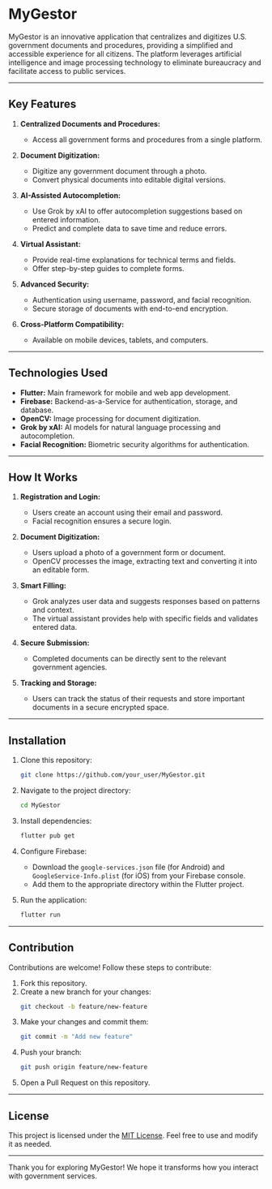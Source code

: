# **MyGestor**

MyGestor is an innovative application that centralizes and digitizes U.S. government documents and procedures, providing a simplified and accessible experience for all citizens. The platform leverages artificial intelligence and image processing technology to eliminate bureaucracy and facilitate access to public services.

---

## **Key Features**

1. **Centralized Documents and Procedures:**
   - Access all government forms and procedures from a single platform.

2. **Document Digitization:**
   - Digitize any government document through a photo.
   - Convert physical documents into editable digital versions.

3. **AI-Assisted Autocompletion:**
   - Use Grok by xAI to offer autocompletion suggestions based on entered information.
   - Predict and complete data to save time and reduce errors.

4. **Virtual Assistant:**
   - Provide real-time explanations for technical terms and fields.
   - Offer step-by-step guides to complete forms.

5. **Advanced Security:**
   - Authentication using username, password, and facial recognition.
   - Secure storage of documents with end-to-end encryption.

6. **Cross-Platform Compatibility:**
   - Available on mobile devices, tablets, and computers.

---

## **Technologies Used**

- **Flutter:** Main framework for mobile and web app development.
- **Firebase:** Backend-as-a-Service for authentication, storage, and database.
- **OpenCV:** Image processing for document digitization.
- **Grok by xAI:** AI models for natural language processing and autocompletion.
- **Facial Recognition:** Biometric security algorithms for authentication.

---

## **How It Works**

1. **Registration and Login:**
   - Users create an account using their email and password.
   - Facial recognition ensures a secure login.

2. **Document Digitization:**
   - Users upload a photo of a government form or document.
   - OpenCV processes the image, extracting text and converting it into an editable form.

3. **Smart Filling:**
   - Grok analyzes user data and suggests responses based on patterns and context.
   - The virtual assistant provides help with specific fields and validates entered data.

4. **Secure Submission:**
   - Completed documents can be directly sent to the relevant government agencies.

5. **Tracking and Storage:**
   - Users can track the status of their requests and store important documents in a secure encrypted space.

---

## **Installation**

1. Clone this repository:
   ```bash
   git clone https://github.com/your_user/MyGestor.git
   ```

2. Navigate to the project directory:
   ```bash
   cd MyGestor
   ```

3. Install dependencies:
   ```bash
   flutter pub get
   ```

4. Configure Firebase:
   - Download the `google-services.json` file (for Android) and `GoogleService-Info.plist` (for iOS) from your Firebase console.
   - Add them to the appropriate directory within the Flutter project.

5. Run the application:
   ```bash
   flutter run
   ```

---

## **Contribution**

Contributions are welcome! Follow these steps to contribute:

1. Fork this repository.
2. Create a new branch for your changes:
   ```bash
   git checkout -b feature/new-feature
   ```
3. Make your changes and commit them:
   ```bash
   git commit -m "Add new feature"
   ```
4. Push your branch:
   ```bash
   git push origin feature/new-feature
   ```
5. Open a Pull Request on this repository.

---

## **License**

This project is licensed under the [MIT License](LICENSE). Feel free to use and modify it as needed.

---



Thank you for exploring MyGestor! We hope it transforms how you interact with government services.
